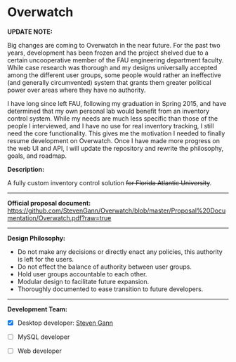 Overwatch
=========

<b>UPDATE NOTE:</b>

Big changes are coming to Overwatch in the near future. For the past two years, development has been frozen and the project shelved due to a certain uncooperative member of the FAU engineering department faculty. While case research was thorough and my designs universally accepted among the different user groups, some people would rather an ineffective (and generally circumvented) system that grants them greater political power over areas where they have no authority.

I have long since left FAU, following my graduation in Spring 2015, and have determined that my own personal lab would benefit from an inventory control system. While my needs are much less specific than those of the people I interviewed, and I have no use for real inventory tracking, I still need the core functionality. This gives me the motivation I needed to finally resume development on Overwatch. Once I have made more progress on the web UI and API, I will update the repository and rewrite the philosophy, goals, and roadmap.


<b>Description:</b>

A fully custom inventory control solution ~~for Florida Atlantic University~~.

---------
<b>Official proposal document:</b> 
https://github.com/StevenGann/Overwatch/blob/master/Proposal%20Documentation/Overwatch.pdf?raw=true

---------

<b>Design Philosophy:</b>

- Do not make any decisions or directly enact any policies, this authority is left for the users.
- Do not effect the balance of authority between user groups.
- Hold user groups accountable to each other.
- Modular design to facilitate future expansion.
- Thoroughly documented to ease transition to future developers.

---------

<b>Development Team:</b>

- [x] Desktop developer: [Steven Gann](https://github.com/StevenGann)
- [ ] MySQL developer
- [ ] Web developer


